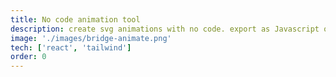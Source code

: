 ```yaml
---
title: No code animation tool
description: create svg animations with no code. export as Javascript or CSS animations.
image: './images/bridge-animate.png'
tech: ['react', 'tailwind']
order: 0
---
```

